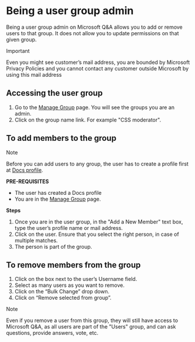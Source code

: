 # Being a user group admin

Being a user group admin on Microsoft Q&A allows you to add or remove users to that group. It does not allow you to update permissions on that given group.

> [!IMPORTANT]
> Even you might see customer’s mail address, you are bounded by Microsoft Privacy Policies and you cannot contact any customer outside Microsoft by using this mail address

## Accessing the user group

1. Go to the [Manage Group](https://docs.microsoft.com/en-us/answers/admin/groups/index.html) page. You will see the groups you are an admin.
1. Click on the group name link. For example "CSS moderator".

## To add members to the group

> [!NOTE]
> Before you can add users to any group, the user has to create a profile first at [Docs profile](http://docs.microsoft.com/users/me).

**PRE-REQUISITES**

* The user has created a Docs profile
* You are in the [Manage Group](https://docs.microsoft.com/en-us/answers/admin/groups/index.html) page.

**Steps**

1. Once you are in the user group, in the "Add a New Member" text box, type the user’s profile name or mail address.
1. Click on the user. Ensure that you select the right person, in case of multiple matches.
1. The person is part of the group.

## To remove members from the group

1. Click on the box next to the user’s Username field.
2. Select as many users as you want to remove.
3. Click on the “Bulk Change” drop down.
4. Click on “Remove selected from group”.

> [!NOTE]
> Even if you remove a user from this group, they will still have access to Microsoft Q&A, as all users are part of the "Users" group, and can ask questions, provide answers, vote, etc.
